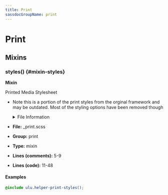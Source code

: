 ```yaml
---
title: Print
sassdocGroupName: print
---
```



# Print





## Mixins




<div class="sassdoc-item-header">

###  styles() {#mixin-styles}

  <div class="sassdoc-item-header__labels">
    <span class="tag tag--primary"><strong>Mixin</strong></span>
  </div>

</div>

  

Printed Media Stylesheet
- Note this is a portion of the print styles from the orginal framework
  and may be outdated. Most of the styling options have been removed though
    
    

    <details>
      <summary>File Information</summary>
- **File:** _print.scss
- **Group:** print
- **Type:** mixin
- **Lines (comments):** 5-9
- **Lines (code):** 11-48
    </details>
    

#### Examples

      


``` scss
@include ulu.helper-print-styles();
```
  

      
  
  